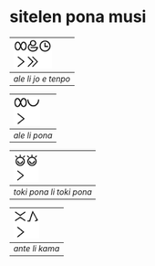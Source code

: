 # sitelen pona musi

| <img src="ale-li-jo-e-tenpo.png" height="50"> | 
|:--| 
| *ale li jo e tenpo* | 

| <img src="ale-li-pona.png" height="50"> | 
|:--| 
| *ale li pona* | 

| <img src="toki-pona-li-toki-pona.png" height="50"> | 
|:--| 
| *toki pona li toki pona* | 

| <img src="ante-li-kama.png" height="50"> | 
|:--| 
| *ante li kama* | 

